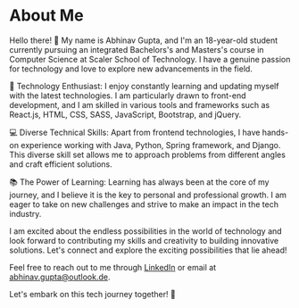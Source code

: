 # About Me

Hello there! 👋 My name is Abhinav Gupta, and I'm an 18-year-old student currently pursuing an integrated Bachelors's and Masters's course in Computer Science at Scaler School of Technology. I have a genuine passion for technology and love to explore new advancements in the field.

🚀 Technology Enthusiast: I enjoy constantly learning and updating myself with the latest technologies. I am particularly drawn to front-end development, and I am skilled in various tools and frameworks such as React.js, HTML, CSS, SASS, JavaScript, Bootstrap, and jQuery.

💻 Diverse Technical Skills: Apart from frontend technologies, I have hands-on experience working with Java, Python, Spring framework, and Django. This diverse skill set allows me to approach problems from different angles and craft efficient solutions.

📚 The Power of Learning: Learning has always been at the core of my journey, and I believe it is the key to personal and professional growth. I am eager to take on new challenges and strive to make an impact in the tech industry.

I am excited about the endless possibilities in the world of technology and look forward to contributing my skills and creativity to building innovative solutions. Let's connect and explore the exciting possibilities that lie ahead!

Feel free to reach out to me through [LinkedIn](https://www.linkedin.com/in/abhinav-gupta-a6422026b/) or email at [abhinav.gupta@outlook.de](mailto:abhinav.gupta@outlook.de).

Let's embark on this tech journey together! 🚀
